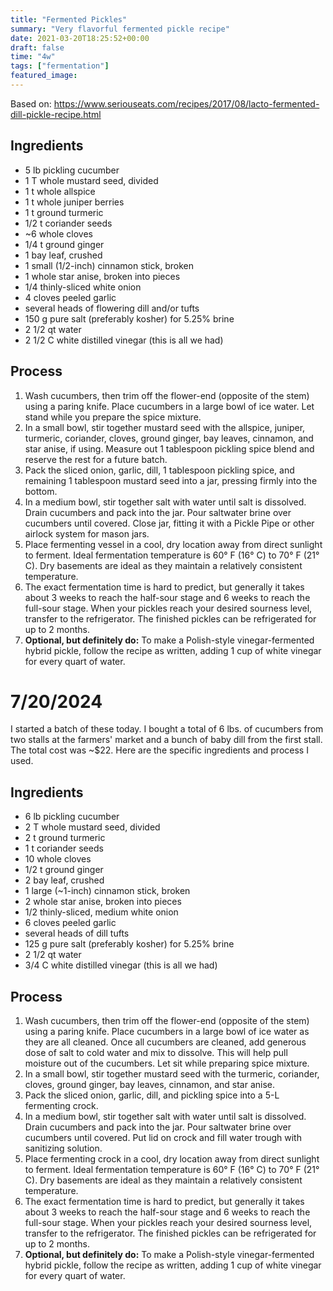 ```yaml
---
title: "Fermented Pickles"
summary: "Very flavorful fermented pickle recipe"
date: 2021-03-20T18:25:52+00:00
draft: false
time: "4w"
tags: ["fermentation"]
featured_image: 
---
```


Based on: https://www.seriouseats.com/recipes/2017/08/lacto-fermented-dill-pickle-recipe.html

## Ingredients

- 5 lb pickling cucumber
- 1 T whole mustard seed, divided
- 1 t whole allspice
- 1 t whole juniper berries
- 1 t ground turmeric
- 1/2 t coriander seeds
- ~6 whole cloves
- 1/4 t ground ginger
- 1 bay leaf, crushed
- 1 small (1/2-inch) cinnamon stick, broken
- 1 whole star anise, broken into pieces
- 1/4 thinly-sliced white onion
- 4 cloves peeled garlic
- several heads of flowering dill and/or tufts
- 150 g pure salt (preferably kosher) for 5.25% brine
- 2 1/2 qt water
- 2 1/2 C white distilled vinegar (this is all we had)

## Process

1. Wash cucumbers, then trim off the flower-end (opposite of the stem) using a paring knife. Place cucumbers in a large bowl of ice water. Let stand while you prepare the spice mixture.
1. In a small bowl, stir together mustard seed with the allspice, juniper, turmeric, coriander, cloves, ground ginger, bay leaves, cinnamon, and star anise, if using. Measure out 1 tablespoon pickling spice blend and reserve the rest for a future batch.
1. Pack the sliced onion, garlic, dill, 1 tablespoon pickling spice, and remaining 1 tablespoon mustard seed into a jar, pressing firmly into the bottom.
1. In a medium bowl, stir together salt with water until salt is dissolved. Drain cucumbers and pack into the jar. Pour saltwater brine over cucumbers until covered. Close jar, fitting it with a Pickle Pipe or other airlock system for mason jars.
1. Place fermenting vessel in a cool, dry location away from direct sunlight to ferment. Ideal fermentation temperature is 60° F (16° C) to 70° F (21° C). Dry basements are ideal as they maintain a relatively consistent temperature.
1. The exact fermentation time is hard to predict, but generally it takes about 3 weeks to reach the half-sour stage and 6 weeks to reach the full-sour stage. When your pickles reach your desired sourness level, transfer to the refrigerator. The finished pickles can be refrigerated for up to 2 months.
1. **Optional, but definitely do:** To make a Polish-style vinegar-fermented hybrid pickle, follow the recipe as written, adding 1 cup of white vinegar for every quart of water.

# 7/20/2024

I started a batch of these today. I bought a total of 6 lbs. of cucumbers from two stalls at the farmers' market and a bunch of baby dill from the first stall. The total cost was ~$22. Here are the specific ingredients and process I used.

## Ingredients

- 6 lb pickling cucumber
- 2 T whole mustard seed, divided
- 2 t ground turmeric
- 1 t coriander seeds
- 10 whole cloves
- 1/2 t ground ginger
- 2 bay leaf, crushed
- 1 large (~1-inch) cinnamon stick, broken
- 2 whole star anise, broken into pieces
- 1/2 thinly-sliced, medium white onion
- 6 cloves peeled garlic
- several heads of dill tufts
- 125 g pure salt (preferably kosher) for 5.25% brine
- 2 1/2 qt water
- 3/4 C white distilled vinegar (this is all we had)

## Process

1. Wash cucumbers, then trim off the flower-end (opposite of the stem) using a paring knife. Place cucumbers in a large bowl of ice water as they are all cleaned. Once all cucumbers are cleaned, add generous dose of salt to cold water and mix to dissolve. This will help pull moisture out of the cucumbers. Let sit while preparing spice mixture.
1. In a small bowl, stir together mustard seed with the turmeric, coriander, cloves, ground ginger, bay leaves, cinnamon, and star anise.
1. Pack the sliced onion, garlic, dill, and pickling spice into a 5-L fermenting crock.
1. In a medium bowl, stir together salt with water until salt is dissolved. Drain cucumbers and pack into the jar. Pour saltwater brine over cucumbers until covered. Put lid on crock and fill water trough with sanitizing solution.
1. Place fermenting crock in a cool, dry location away from direct sunlight to ferment. Ideal fermentation temperature is 60° F (16° C) to 70° F (21° C). Dry basements are ideal as they maintain a relatively consistent temperature.
1. The exact fermentation time is hard to predict, but generally it takes about 3 weeks to reach the half-sour stage and 6 weeks to reach the full-sour stage. When your pickles reach your desired sourness level, transfer to the refrigerator. The finished pickles can be refrigerated for up to 2 months.
1. **Optional, but definitely do:** To make a Polish-style vinegar-fermented hybrid pickle, follow the recipe as written, adding 1 cup of white vinegar for every quart of water.
